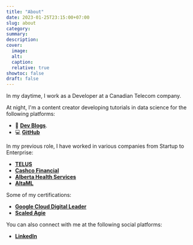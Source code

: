 ```yaml
---
title: "About"
date: 2023-01-25T23:15:00+07:00
slug: about
category:
summary:
description:
cover:
  image:
  alt:
  caption:
  relative: true
showtoc: false
draft: false
---
```


In my daytime, I work as a Developer at a Canadian Telecom company.

At night, I'm a content creator developing tutorials in data science for the following platforms:

- 📝 [**Dev Blogs**](https://dev.to/blaiseai/).
- 💻 [**GitHub**](https://github.com/blaiseAI/)

In my previous role, I have worked in various companies from Startup to Enterprise:

- [**TELUS**](https://www.telus.com/en/)
- [**Cashco Financial**](https://cashcofinancial.com/)
- [**Alberta Health Services**](https://www.albertahealthservices.ca/)
- [**AltaML**](https://altaml.com/)

Some of my certifications:

- [**Google Cloud Digital Leader**](https://www.credential.net/f387d3c0-8aaf-448f-938d-91741ff9892f?key=f54cc0a6e234dbfe2596e42282b9680e27659f3f30e7d33be2e4160e47902aa1)
- [**Scaled Agie**](https://www.credly.com/badges/1e12a8fb-90b0-408a-84ff-1725dff6906b/linked_in_profile)

You can also connect with me at the following social platforms:

- [**LinkedIn**](https://www.linkedin.com/in/blaise94/)
